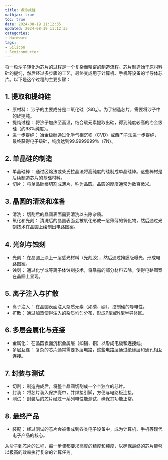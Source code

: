 ```yaml
---
title: 点沙成硅
mathjax: true
toc: true
date: 2024-08-19 11:12:35
updated: 2024-08-19 11:12:35
categories:
- Hardware
tags:
- Silicon
- Semiconductor
---
```


将一粒沙子转化为芯片的过程是一个复杂而精密的制造流程。芯片制造始于原材料硅的提纯，然后经过多步骤的工艺，最终变成用于计算机、手机等设备的半导体芯片。以下是这个过程的主要步骤：

<!--more-->

## 1. 提取和提纯硅
- 原材料： 沙子的主要成分是二氧化硅（SiO₂）。为了制造芯片，需要将沙子中的硅提纯。
- 提纯过程： 将沙子加热至高温，结合碳元素提取出硅，得到纯度较高的冶金级硅（约98%纯度）。
- 进一步提纯： 冶金级硅通过化学气相沉积（CVD）或西门子法进一步提纯，最终获得电子级硅，纯度达到99.9999999%（7N）。
## 2. 单晶硅的制造
- 单晶硅棒： 通过区熔法或柴氏拉晶法将高纯度的硅制成单晶硅棒。这些棒材是后续制造芯片的基础材料。
- 切片： 将单晶硅棒切割成薄片，称为晶圆。晶圆的厚度通常为数百微米。
## 3. 晶圆的清洗和准备
- 清洗： 切割后的晶圆表面需要清洗以去除杂质。
- 氧化和光刻： 清洗后的晶圆表面会被氧化形成一层薄薄的氧化物，然后通过光刻技术在晶圆上绘制出电路图案。
## 4. 光刻与蚀刻
- 光刻： 在晶圆上涂上一层感光材料（光刻胶），然后通过掩膜版曝光，形成电路图案。
- 蚀刻： 通过化学或等离子体蚀刻技术，将暴露的部分材料去除，使得电路图案在晶圆上显现。
## 5. 离子注入与扩散
- 离子注入： 在晶圆表面注入杂质元素（如磷、硼），控制硅的导电性。
- 扩散： 通过加热使得注入的杂质均匀分布，形成P型或N型半导体区。
## 6. 多层金属化与连接
- 金属化： 在晶圆表面沉积金属层（如铝、铜）以形成电极和连接线。
- 多层互连： 复杂的芯片通常需要多层电路，这些电路层通过绝缘层和通孔相互连接。
## 7. 封装与测试
- 切割： 制造完成后，将整个晶圆切割成一个个独立的芯片。
- 封装： 将芯片装入保护壳中，并焊接引脚，方便与电路板连接。
- 测试： 封装后的芯片经过一系列电性能测试，确保其功能正常。
## 8. 最终产品
- 装配： 经过测试的芯片会被集成到各类电子设备中，成为计算机、手机等现代电子产品的核心。


从沙子到芯片的过程，每一步骤都要求高度的精度和纯度，以确保最终的芯片能够以极高的效率执行复杂的计算任务。